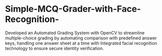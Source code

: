 # Simple-MCQ-Grader-with-Face-Recognition-
Developed an Automated Grading System with OpenCV to streamline multiple-choice grading by  automating comparison with predefined answer keys, handling one answer sheet at a time with Integrated facial recognition technology to ensure secure identity verification.

